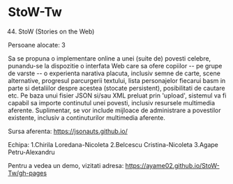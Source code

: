 # StoW-Tw
44. StoW (Stories on the Web)

Persoane alocate: 3

Sa se propuna o implementare online a unei (suite de) povesti celebre, punandu-se la dispozitie o interfata Web care sa ofere copiilor -- pe grupe de varste -- o experienta narativa placuta, inclusiv semne de carte, scene alternative, progresul parcurgerii textului, lista personajelor fiecarui basm in parte si detaliilor despre acestea (stocate persistent), posibilitati de cautare etc. Pe baza unui fisier JSON si/sau XML preluat prin 'upload', sistemul va fi capabil sa importe continutul unei povesti, inclusiv resursele multimedia aferente. Suplimentar, se vor include mijloace de administrare a povestilor existente, inclusiv a continuturilor multimedia aferente.

Sursa aferenta:
https://jsonauts.github.io/

Echipa:
1.Chirila Loredana-Nicoleta
2.Belcescu Cristina-Nicoleta
3.Agape Petru-Alexandru

Pentru a vedea un demo, vizitati adresa: https://ayame02.github.io/StoW-Tw/gh-pages

